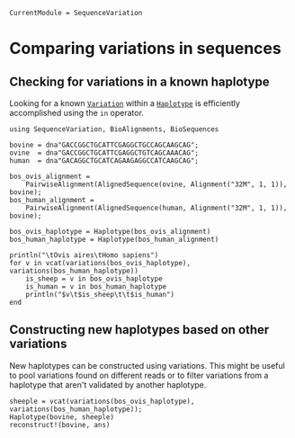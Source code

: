 ```@meta
CurrentModule = SequenceVariation
```

# Comparing variations in sequences

## Checking for variations in a known haplotype

Looking for a known [`Variation`](@ref) within a [`Haplotype`](@ref) is
efficiently accomplished using the `in` operator.

```@setup call_variants
using SequenceVariation, BioAlignments, BioSequences

bovine = dna"GACCGGCTGCATTCGAGGCTGCCAGCAAGCAG";
ovine  = dna"GACCGGCTGCATTCGAGGCTGTCAGCAAACAG";
human  = dna"GACAGGCTGCATCAGAAGAGGCCATCAAGCAG";

bos_ovis_alignment =
    PairwiseAlignment(AlignedSequence(ovine, Alignment("32M", 1, 1)), bovine);
bos_human_alignment =
    PairwiseAlignment(AlignedSequence(human, Alignment("32M", 1, 1)), bovine);

bos_ovis_haplotype = Haplotype(bos_ovis_alignment)
bos_human_haplotype = Haplotype(bos_human_alignment)
```

```@example call_variants
println("\tOvis aires\tHomo sapiens")
for v in vcat(variations(bos_ovis_haplotype), variations(bos_human_haplotype))
    is_sheep = v in bos_ovis_haplotype
    is_human = v in bos_human_haplotype
    println("$v\t$is_sheep\t\t$is_human")
end
```

## Constructing new haplotypes based on other variations

New haplotypes can be constructed using variations. This might be useful to pool
variations found on different reads or to filter variations from a haplotype
that aren't validated by another haplotype.

```@repl call_variants
sheeple = vcat(variations(bos_ovis_haplotype), variations(bos_human_haplotype));
Haplotype(bovine, sheeple)
reconstruct!(bovine, ans)
```
